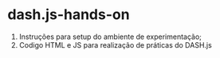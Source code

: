 # dash.js-hands-on

1. Instruções para setup do ambiente de experimentação;
2. Codigo HTML e JS para realização de práticas do DASH.js
